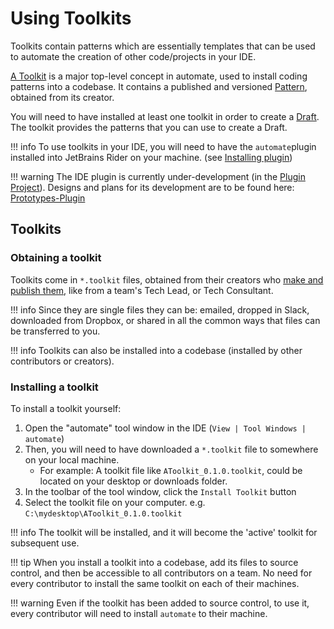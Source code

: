# Using Toolkits

Toolkits contain patterns which are essentially templates that can be used to automate the creation of other code/projects in your IDE. 

[A Toolkit](reference.md#toolkit) is a major top-level concept in automate, used to install coding patterns into a codebase. It contains a published and versioned [Pattern](reference.md#pattern), obtained from its creator.

You will need to have installed at least one toolkit in order to create a [Draft](reference.md#draft). The toolkit provides the patterns that you can use to create a Draft.

!!! info
    To use toolkits in your IDE, you will need to have the `automate`plugin installed into JetBrains Rider on your machine. (see [Installing plugin](installation-rider-plugin.md))

!!! warning
    The IDE plugin is currently under-development (in the [Plugin Project](https://github.com/jezzsantos/automate.plugin-rider)). Designs and plans for its development are to be found here: [Prototypes-Plugin](https://github.com/jezzsantos/automate/tree/main/discovery/prototypes/ide)


## Toolkits

### Obtaining a toolkit

Toolkits come in `*.toolkit` files, obtained from their creators who [make and publish them](authoring.md), like from a team's Tech Lead, or Tech Consultant.

!!! info
    Since they are single files they can be: emailed, dropped in Slack, downloaded from Dropbox, or shared in all the common ways that files can be transferred to you.

!!! info
    Toolkits can also be installed into a codebase (installed by other contributors or creators).

### Installing a toolkit

To install a toolkit yourself:

1. Open the "automate" tool window in the IDE (`View | Tool Windows | automate`)
2. Then, you will need to have downloaded a `*.toolkit` file to somewhere on your local machine.
    * For example: A toolkit file like `AToolkit_0.1.0.toolkit`, could be located on your desktop or downloads folder.
3. In the toolbar of the tool window, click the `Install Toolkit` button
4. Select the toolkit file on your computer. e.g. `C:\mydesktop\AToolkit_0.1.0.toolkit`

!!! info
    The toolkit will be installed, and it will become the 'active' toolkit for subsequent use.

!!! tip
    When you install a toolkit into a codebase, add its files to source control, and then be accessible to all contributors on a team.
    No need for every contributor to install the same toolkit on each of their machines.

!!! warning
    Even if the toolkit has been added to source control, to use it, every contributor will need to install `automate` to their machine.
